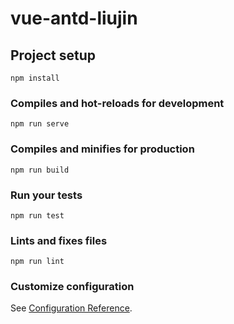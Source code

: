 # vue-antd-liujin

## Project setup
```
npm install
```

### Compiles and hot-reloads for development
```
npm run serve
```

### Compiles and minifies for production
```npm
npm run build
```

### Run your tests
```
npm run test
```

### Lints and fixes files
```
npm run lint
```

### Customize configuration
See [Configuration Reference](https://cli.vuejs.org/config/).
